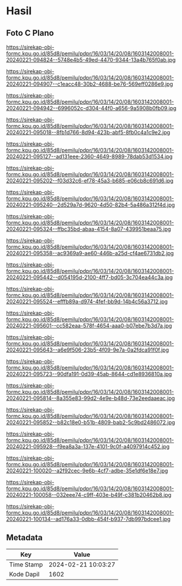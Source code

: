 # Hasil

## Foto C Plano

https://sirekap-obj-formc.kpu.go.id/85d8/pemilu/pdpr/16/03/14/20/08/1603142008001-20240221-094824--5748e4b5-49ed-4470-9344-13a4b765f0ab.jpg

https://sirekap-obj-formc.kpu.go.id/85d8/pemilu/pdpr/16/03/14/20/08/1603142008001-20240221-094907--c1eacc48-30b2-4688-be76-569eff0286e9.jpg

https://sirekap-obj-formc.kpu.go.id/85d8/pemilu/pdpr/16/03/14/20/08/1603142008001-20240221-094942--6996052c-d304-44f0-a656-9a5908b0fb09.jpg

https://sirekap-obj-formc.kpu.go.id/85d8/pemilu/pdpr/16/03/14/20/08/1603142008001-20240221-095018--8fb1d766-8d94-423b-abf5-8fb0c4a1c9e2.jpg

https://sirekap-obj-formc.kpu.go.id/85d8/pemilu/pdpr/16/03/14/20/08/1603142008001-20240221-095127--ad131eee-2360-4649-8989-78dab53d1534.jpg

https://sirekap-obj-formc.kpu.go.id/85d8/pemilu/pdpr/16/03/14/20/08/1603142008001-20240221-095202--f03d32c6-ef78-45a3-b685-e06cb8c691d6.jpg

https://sirekap-obj-formc.kpu.go.id/85d8/pemilu/pdpr/16/03/14/20/08/1603142008001-20240221-095240--2d529a7d-9620-4d50-82b4-5a486a312f4d.jpg

https://sirekap-obj-formc.kpu.go.id/85d8/pemilu/pdpr/16/03/14/20/08/1603142008001-20240221-095324--ffbc35bd-abaa-4154-8a07-439951beaa75.jpg

https://sirekap-obj-formc.kpu.go.id/85d8/pemilu/pdpr/16/03/14/20/08/1603142008001-20240221-095358--ac9369a9-ae60-446b-a25d-cf4ae6731db2.jpg

https://sirekap-obj-formc.kpu.go.id/85d8/pemilu/pdpr/16/03/14/20/08/1603142008001-20240221-095442--d054195d-2100-4ff7-bd05-3c704ea44c3a.jpg

https://sirekap-obj-formc.kpu.go.id/85d8/pemilu/pdpr/16/03/14/20/08/1603142008001-20240221-095524--efffb89a-d974-4fef-bb9d-14b4c56a3712.jpg

https://sirekap-obj-formc.kpu.go.id/85d8/pemilu/pdpr/16/03/14/20/08/1603142008001-20240221-095601--cc582eaa-578f-4654-aaa0-b07ebe7b3d7a.jpg

https://sirekap-obj-formc.kpu.go.id/85d8/pemilu/pdpr/16/03/14/20/08/1603142008001-20240221-095643--a6e9f506-23b5-4f09-9e7a-0a2fdca91f0f.jpg

https://sirekap-obj-formc.kpu.go.id/85d8/pemilu/pdpr/16/03/14/20/08/1603142008001-20240221-095723--90dfa191-0d39-45ab-8644-cd1e8936810a.jpg

https://sirekap-obj-formc.kpu.go.id/85d8/pemilu/pdpr/16/03/14/20/08/1603142008001-20240221-095814--8a355e83-99d2-4e9e-b48d-73e2eedaaeac.jpg

https://sirekap-obj-formc.kpu.go.id/85d8/pemilu/pdpr/16/03/14/20/08/1603142008001-20240221-095852--b82c18e0-b51b-4809-bab2-5c9bd2486072.jpg

https://sirekap-obj-formc.kpu.go.id/85d8/pemilu/pdpr/16/03/14/20/08/1603142008001-20240221-095928--f9ea8a3a-137e-4101-9c0f-a4097914c452.jpg

https://sirekap-obj-formc.kpu.go.id/85d8/pemilu/pdpr/16/03/14/20/08/1603142008001-20240221-100020--a2f92cec-9e6b-4cf7-adbe-35e1df6e18e7.jpg

https://sirekap-obj-formc.kpu.go.id/85d8/pemilu/pdpr/16/03/14/20/08/1603142008001-20240221-100058--032eee74-c9ff-403e-b49f-c381b20462b8.jpg

https://sirekap-obj-formc.kpu.go.id/85d8/pemilu/pdpr/16/03/14/20/08/1603142008001-20240221-100134--ad176a33-0dbb-454f-b937-7db997bdcee1.jpg


## Metadata

| Key        | Value               |
| ---------- | ------------------- |
| Time Stamp | 2024-02-21 10:03:27 |
| Kode Dapil | 1602                |



